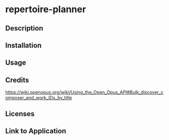 # repertoire-planner

## Description

## Installation

## Usage

## Credits
https://wiki.openopus.org/wiki/Using_the_Open_Opus_API#Bulk_discover_composer_and_work_IDs_by_title

## Licenses

## Link to Application